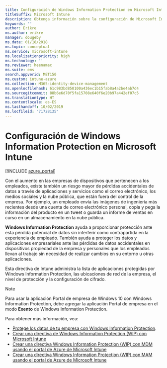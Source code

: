 ```yaml
---
title: Configuración de Windows Information Protection en Microsoft Intune
titleSuffix: Microsoft Intune
description: Obtenga información sobre la configuración de Microsoft Intune que puede usar para administrar Windows Information Protection.
keywords: ''
author: Erikre
ms.author: erikre
manager: dougeby
ms.date: 01/18/2018
ms.topic: conceptual
ms.service: microsoft-intune
ms.localizationpriority: high
ms.technology: ''
ms.reviewer: heenamac
ms.suite: ems
search.appverid: MET150
ms.custom: intune-azure
ms.collection: M365-identity-device-management
ms.openlocfilehash: 61c983bd850100a436ec1b15fab8a4a2be4ab7d4
ms.sourcegitcommit: 88b6e6d70f5fa15708e640f6e20b97a442ef07c5
ms.translationtype: HT
ms.contentlocale: es-ES
ms.lasthandoff: 10/02/2019
ms.locfileid: "71728135"
---
```

# <a name="how-to-configure-windows-information-protection-in-microsoft-intune"></a>Configuración de Windows Information Protection en Microsoft Intune

[!INCLUDE [azure_portal](../includes/azure_portal.md)]

Con el aumento en las empresas de dispositivos que pertenecen a los empleados, existe también un riesgo mayor de pérdidas accidentales de datos a través de aplicaciones y servicios como el correo electrónico, los medios sociales y la nube pública, que están fuera del control de la empresa. Por ejemplo, un empleado envía las imágenes de ingeniería más recientes desde una cuenta de correo electrónico personal, copia y pega la información del producto en un tweet o guarda un informe de ventas en curso en un almacenamiento en la nube pública.

**Windows Information Protection** ayuda a proporcionar protección ante esta pérdida potencial de datos sin interferir como contrapartida en la experiencia de empleado. También ayuda a proteger los datos y aplicaciones empresariales ante las pérdidas de datos accidentales en dispositivos propiedad de la empresa y personales que los empleados llevan al trabajo sin necesidad de realizar cambios en su entorno u otras aplicaciones.

Esta directiva de Intune administra la lista de aplicaciones protegidas por Windows Information Protection, las ubicaciones de red de la empresa, el nivel de protección y la configuración de cifrado.

>[!NOTE]
> Para usar la aplicación Portal de empresa de Windows 10 con Windows Information Protection, debe agregar la aplicación Portal de empresa en el modo **Exento** de Windows Information Protection. 

Para obtener más información, vea:
- [Protege los datos de tu empresa con Windows Information Protection](https://technet.microsoft.com/itpro/windows/keep-secure/protect-enterprise-data-using-wip).
- [Crear una directiva de Windows Information Protection (WIP) con Microsoft Intune](https://docs.microsoft.com/windows/threat-protection/windows-information-protection/create-wip-policy-using-intune)
- [Crear una directiva Windows Information Protection (WIP) con MDM usando el portal de Azure de Microsoft Intune](https://docs.microsoft.com/windows/threat-protection/windows-information-protection/create-wip-policy-using-intune-azure)
- [Crear una directiva Windows Information Protection (WIP) con MAM usando el portal de Azure de Microsoft Intune](https://docs.microsoft.com/windows/threat-protection/windows-information-protection/create-wip-policy-using-mam-intune-azure)
